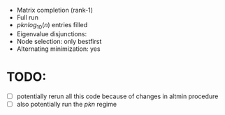 - Matrix completion (rank-1)
- Full run
- $p k n log_{10}(n)$ entries filled
- Eigenvalue disjunctions: 
- Node selection: only bestfirst
- Alternating minimization: yes

# TODO:
- [ ] potentially rerun all this code because of changes in altmin procedure
- [ ] also potentially run the $pkn$ regime
